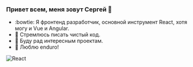 ### Привет всем, меня зовут Сергей 👋

- :bowtie: Я фронтенд разработчик, основной инструмент React, хотя могу и Vue и Angular.
- :dart: Стремлюсь писать чистый код.
- :green_apple: Буду рад интересным проектам.
- :mountain_bicyclist: Люблю enduro!

![React](../main/react.png)


<!--
**sdavkov/sdavkov** is a ✨ _special_ ✨ repository because its `README.md` (this file) appears on your GitHub profile.

Here are some ideas to get you started:

- 🔭 I’m currently working on ...
- 🌱 I’m currently learning ...
- 👯 I’m looking to collaborate on ...
- 🤔 I’m looking for help with ...
- 💬 Ask me about ...
- 📫 How to reach me: ...
- 😄 Pronouns: ...
- ⚡ Fun fact: ...
-->
